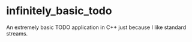 # infinitely_basic_todo
An extremely basic TODO application in C++ just because I like standard streams.
